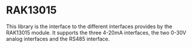 # RAK13015
This library is the interface to the different interfaces provides by the RAK13015 module. It supports the three 4-20mA interfaces, the two 0-30V analog interfaces and the RS485 interface.

